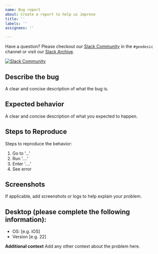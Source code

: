 ```yaml
---
name: Bug report
about: Create a report to help us improve
title: ''
labels: ''
assignees: ''

---
```


Have a question? Please checkout our [Slack Community](https://slack.cloudposse.com) in the `#geodesic` channel or visit our [Slack Archive](https://archive.sweetops.com/geodesic/). 

[![Slack Community](https://slack.cloudposse.com/badge.svg)](https://slack.cloudposse.com)

## Describe the bug
A clear and concise description of what the bug is.

## Expected behavior
A clear and concise description of what you expected to happen.

## Steps to Reproduce
Steps to reproduce the behavior:
1. Go to '...'
2. Run '....'
3. Enter '....'
4. See error

## Screenshots
If applicable, add screenshots or logs to help explain your problem.

## Desktop (please complete the following information):
 - OS: [e.g. iOS]
 - Version [e.g. 22]

**Additional context**
Add any other context about the problem here.
